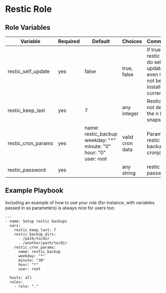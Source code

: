 Restic Role
=========

Role Variables
--------------
| Variable                              | Required | Default                                                                                              | Choices         | Comments                                                                             |
| ------------------------------------- | -------- | ---------------------------------------------------------------------------------------------------- | --------------- | ------------------------------------------------------------------------------------ |
| restic_self_update                    | yes      | false                                                                                                | true, false     | If true, restic will do self-update even if it's not being installed in current run  |
| restic_keep_last                      | yes      | 7                                                                                                    | any integer     | Restic will not delete the n last snapshots                                          |
| restic_cron_params                    | yes      | name: restic_backup <br /> weekday: "*" <br /> minute: "0" <br /> hour: "0" <br /> user: root <br /> | valid cron data | Params for restic backup cronjob                                                     |
| restic_password                 | yes      |                                                                                                      | any string      | restic password                                                                      |

Example Playbook
----------------

Including an example of how to use your role (for instance, with variables passed in as parameters) is always nice for users too:
```
---
- name: Setup restic backups
  vars:
    restic_keep_last: 7
    restic_backup_dirs:
      - /path/to/dir
      - /another/path/to/dir
    restic_cron_params:
      name: restic_backup
      weekday: "*"
      minute: "30"
      hour: "*"
      user: root

  hosts: all
  roles:
    - role: "."
```